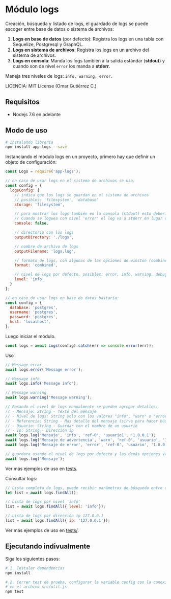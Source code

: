 # Módulo logs

Creación, búsqueda y listado de logs, el guardado de logs se puede escoger entre base de datos o sistema de archivos:

1. **Logs en base de datos** (por defecto): Registra los logs en una tabla con Sequelize, Postgresql y GraphQL.
2. **Logs en sistema de archivos**: Registra los logs en un archivo del sistema de archivos.
3. **Logs en consola**: Manda los logs también a la salida estándar (**stdout**) y cuando son de nivel `error` los manda a **stderr**.

Maneja tres niveles de logs: `info, warning, error`.

LICENCIA: MIT License (Omar Gutiérrez C.)

## Requisitos
- Nodejs 7.6 en adelante

## Modo de uso

``` bash
# Instalando librería
npm install app-logs --save
```

Instanciando el módulo logs en un proyecto, primero hay que definir un objeto de configuración:
``` js
const Logs = require('app-logs');

// en caso de usar logs en el sistema de archivos se usa:
const config = {
  logsConfig: {
    // indica que los logs se guardan en el sistema de archivos
	// posibles: 'filesystem', 'database'
    storage: 'filesystem',

    // para mostrar los logs también en la consola (stdout) esto debería ser true
	// Cuando se loguea con nivel 'error' el log va a stderr en lugar de stdout
    console: false,

    // directorio con los logs
    outputDirectory: './logs',

    // nombre de archivo de logs
    outputFilename: 'logs.log',

    // formato de logs, con algunas de las opciones de winston (combined, interpolation, json)
    format: 'combined',

    // nivel de logs por defecto, posibles: error, info, warning, debug. (info por defecto)
    level: 'info'
  }
};

// en caso de usar logs en base de datos bastaría:
const config = {
  database: 'postgres',
  username: 'postgres',
  password: 'postgres',
  host: 'localhost',
};

```
Luego iniciar el módulo.
```js
const logs = await Logs(config).catch(err => console.error(err));
```
Uso
```js
// Message error
await logs.error('Message error');

// Message info
await logs.info('Message info');

// Message warning
await logs.warning('Message warning');

// Pasando el nivel de logs manualmente se pueden agregar detalles: 
// - Mensaje: String - Texto del mensaje
// - Nivel de logs: String solo con los valores "info", "warn" o "error"
// - Referencia: String - Mas detalle del mensaje (sirve para hacer búsquedas)
// - Usuario: String - Guardar con el nombre de un usuario
// - Ip: String - Dirección ip
await logs.log('Mensaje', 'info', 'ref-0', 'usuario1', '1.0.0.1');
await logs.log('Mensaje de advertencia', 'warn', 'ref-0', 'usuario', '1.0.0.1');
await logs.log('Mensaje de error', 'error', 'ref-0', 'usuario', '1.0.0.1');

// guardara usando el nivel de logs por defecto y las demás opciones vacías
await logs.log('Mensaje');

```
Ver más ejemplos de uso en [tests](tests/).

Consultar logs:
```js
// Lista completa de logs, puede recibir parámetros de búsqueda entre otras opciones
let list = await logs.findAll();

// Lista de logs por nivel 'info'
list = await logs.findAll({ level: 'info'});

// Lista de logs por dirección ip 127.0.0.1
list = await logs.findAll({ ip: '127.0.0.1'});
```

Ver más ejemplos de uso en [tests/](tests/).

## Ejecutando indivualmente

Siga los siguientes pasos:

``` bash
# 1. Instalar dependencias
npm install

# 2. Correr test de prueba, configurar la variable config con la conexión de la base de datos
# en el archivo src/util.js
npm test
```
